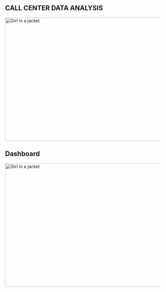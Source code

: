 ## CALL CENTER DATA ANALYSIS

<img src="https://cdn.dribbble.com/users/491173/screenshots/6437362/riggirl.gif" alt="Girl in a jacket" width="1000" height="400">

## Dashboard

<img src="C:\Users\ADMIN\Downloads\DataAnalysisProjects-master" alt="Girl in a jacket" width="1000" height="400">

